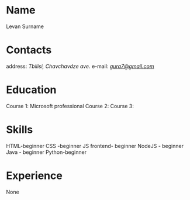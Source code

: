 # Name
Levan Surname
# Contacts 
  address: *Tbilisi, Chavchavdze ave.*
  e-mail: *gura7@gmail.com*

# Education 
Course 1: Microsoft professional 
Course 2: 
Course 3: 


# Skills
HTML-beginner
CSS -beginner
JS frontend- beginner
NodeJS - beginner
Java - beginner
Python-beginner

# Experience
None

